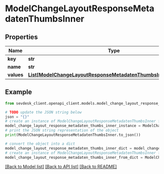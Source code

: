 # ModelChangeLayoutResponseMetadatenThumbsInner


## Properties

Name | Type | Description | Notes
------------ | ------------- | ------------- | -------------
**key** | **str** |  | [optional] 
**name** | **str** |  | [optional] 
**values** | [**List[ModelChangeLayoutResponseMetadatenThumbsInnerValuesInner]**](ModelChangeLayoutResponseMetadatenThumbsInnerValuesInner.md) |  | [optional] 

## Example

```python
from sevdesk_client.openapi_client.models.model_change_layout_response_metadaten_thumbs_inner import ModelChangeLayoutResponseMetadatenThumbsInner

# TODO update the JSON string below
json = "{}"
# create an instance of ModelChangeLayoutResponseMetadatenThumbsInner from a JSON string
model_change_layout_response_metadaten_thumbs_inner_instance = ModelChangeLayoutResponseMetadatenThumbsInner.from_json(json)
# print the JSON string representation of the object
print(ModelChangeLayoutResponseMetadatenThumbsInner.to_json())

# convert the object into a dict
model_change_layout_response_metadaten_thumbs_inner_dict = model_change_layout_response_metadaten_thumbs_inner_instance.to_dict()
# create an instance of ModelChangeLayoutResponseMetadatenThumbsInner from a dict
model_change_layout_response_metadaten_thumbs_inner_from_dict = ModelChangeLayoutResponseMetadatenThumbsInner.from_dict(model_change_layout_response_metadaten_thumbs_inner_dict)
```
[[Back to Model list]](../README.md#documentation-for-models) [[Back to API list]](../README.md#documentation-for-api-endpoints) [[Back to README]](../README.md)


